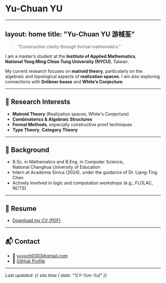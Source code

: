 # Yu-Chuan YU

---
layout: home
title: "Yu-Chuan YU 游棫荃"
---

> “Constructive clarity through formal mathematics.”

I am a master’s student at the **Institute of Applied Mathematics**,  
**National Yang Ming Chiao Tung University (NYCU)**, Taiwan.

My current research focuses on **matroid theory**, particularly on the algebraic and topological aspects of **realization spaces**. I am also exploring connections with **Gröbner bases** and **White’s Conjecture**.

---

## 🔬 Research Interests

- **Matroid Theory** (Realization spaces, White's Conjecture)
- **Combinatorics & Algebraic Structures**
- **Formal Methods**, especially constructive proof techniques
- **Type Theory**, **Category Theory**

---

## 🧠 Background

- B.Sc. in Mathematics and B.Eng. in Computer Science,  
  National Changhua University of Education  
- Intern at Academia Sinica (2024), under the guidance of Dr. Liang-Ting Chen  
- Actively involved in logic and computation workshops (e.g., FLOLAC, NCTS)

---

## 📄 Resume

- [Download my CV (PDF)](/assets/yych_CV.pdf)

---

## 📬 Contact

- 📧 yuyuch0303@gmail.com  
- 🔗 [GitHub Profile](https://github.com/yych0303)

---
_Last updated: {{ site.time | date: "%Y-%m-%d" }}_
